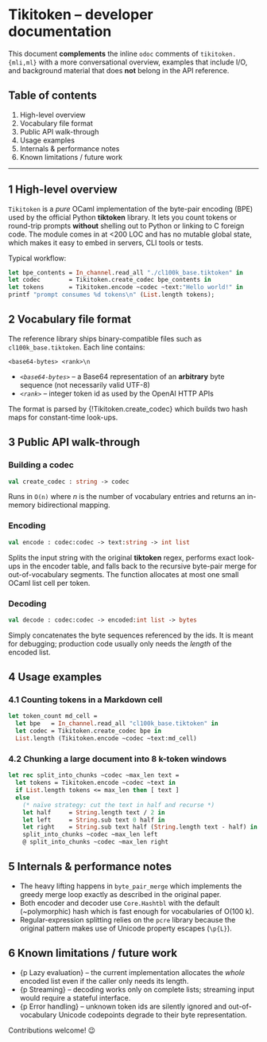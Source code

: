 # Tikitoken – developer documentation

This document **complements** the inline `odoc` comments of
`tikitoken.{mli,ml}` with a more conversational overview, examples that
include I/O, and background material that does **not** belong in the API
reference.

## Table of contents

1. High-level overview  
2. Vocabulary file format  
3. Public API walk-through  
4. Usage examples  
5. Internals & performance notes  
6. Known limitations / future work

---

## 1  High-level overview

`Tikitoken` is a *pure* OCaml implementation of the byte-pair encoding
(BPE) used by the official Python **tiktoken** library.  It lets you
count tokens or round-trip prompts **without** shelling out to Python or
linking to C foreign code.  The module comes in at <200 LOC and has no
mutable global state, which makes it easy to embed in servers, CLI
tools or tests.

Typical workflow:

```ocaml
let bpe_contents = In_channel.read_all "./cl100k_base.tiktoken" in
let codec        = Tikitoken.create_codec bpe_contents in
let tokens       = Tikitoken.encode ~codec ~text:"Hello world!" in
printf "prompt consumes %d tokens\n" (List.length tokens);
```

## 2  Vocabulary file format

The reference library ships binary-compatible files such as
`cl100k_base.tiktoken`.  Each line contains:

```
<base64-bytes> <rank>\n
```

* *`<base64-bytes>`* – a Base64 representation of an **arbitrary** byte
  sequence (not necessarily valid UTF-8)
* *`<rank>`* – integer token id as used by the OpenAI HTTP APIs

The format is parsed by {!Tikitoken.create_codec} which builds two hash
maps for constant-time look-ups.

## 3  Public API walk-through

### Building a codec

```ocaml
val create_codec : string -> codec
```

Runs in `O(n)` where *n* is the number of vocabulary entries and returns
an in-memory bidirectional mapping.

### Encoding

```ocaml
val encode : codec:codec -> text:string -> int list
```

Splits the input string with the original **tiktoken** regex, performs
exact look-ups in the encoder table, and falls back to the recursive
byte-pair merge for out-of-vocabulary segments.  The function allocates
at most one small OCaml list cell per token.

### Decoding

```ocaml
val decode : codec:codec -> encoded:int list -> bytes
```

Simply concatenates the byte sequences referenced by the ids.  It is
meant for debugging; production code usually only needs the *length* of
the encoded list.

## 4  Usage examples

### 4.1  Counting tokens in a Markdown cell

```ocaml
let token_count md_cell =
  let bpe   = In_channel.read_all "cl100k_base.tiktoken" in
  let codec = Tikitoken.create_codec bpe in
  List.length (Tikitoken.encode ~codec ~text:md_cell)
```

### 4.2  Chunking a large document into 8 k-token windows

```ocaml
let rec split_into_chunks ~codec ~max_len text =
  let tokens = Tikitoken.encode ~codec ~text in
  if List.length tokens <= max_len then [ text ]
  else
    (* naïve strategy: cut the text in half and recurse *)
    let half     = String.length text / 2 in
    let left     = String.sub text 0 half in
    let right    = String.sub text half (String.length text - half) in
    split_into_chunks ~codec ~max_len left
    @ split_into_chunks ~codec ~max_len right
```

## 5  Internals & performance notes

* The heavy lifting happens in `byte_pair_merge` which implements the
  greedy merge loop exactly as described in the original paper.
* Both encoder and decoder use `Core.Hashtbl` with the default
  (~polymorphic) hash which is fast enough for vocabularies of O(100 k).
* Regular-expression splitting relies on the `pcre` library because the
  original pattern makes use of Unicode property escapes (`\p{L}`).

## 6  Known limitations / future work

* {p Lazy evaluation} – the current implementation allocates the *whole*
  encoded list even if the caller only needs its length.
* {p Streaming} – decoding works only on complete lists; streaming input
  would require a stateful interface.
* {p Error handling} – unknown token ids are silently ignored and out-of-
  vocabulary Unicode codepoints degrade to their byte representation.

Contributions welcome! 😉

